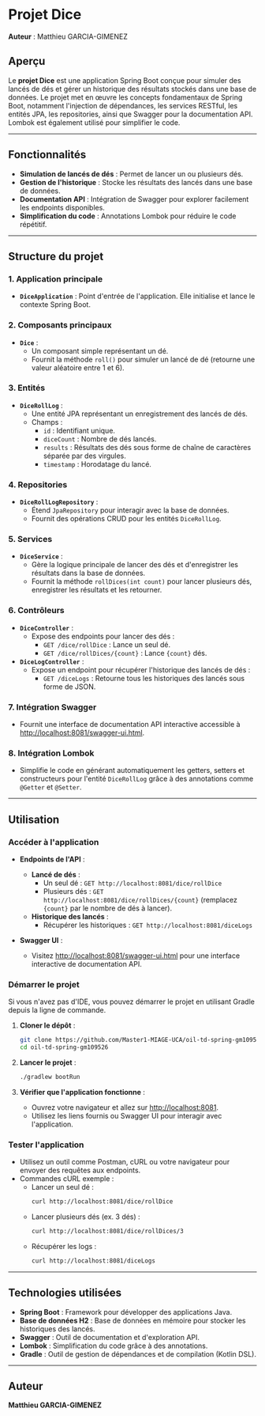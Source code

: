# Projet Dice

**Auteur** : Matthieu GARCIA-GIMENEZ

## Aperçu

Le **projet Dice** est une application Spring Boot conçue pour simuler des lancés de dés et gérer un historique des résultats stockés dans une base de données. Le projet met en œuvre les concepts fondamentaux de Spring Boot, notamment l'injection de dépendances, les services RESTful, les entités JPA, les repositories, ainsi que Swagger pour la documentation API. Lombok est également utilisé pour simplifier le code.

---

## Fonctionnalités

- **Simulation de lancés de dés** : Permet de lancer un ou plusieurs dés.
- **Gestion de l'historique** : Stocke les résultats des lancés dans une base de données.
- **Documentation API** : Intégration de Swagger pour explorer facilement les endpoints disponibles.
- **Simplification du code** : Annotations Lombok pour réduire le code répétitif.

---

## Structure du projet

### 1. **Application principale**

- **`DiceApplication`** : Point d'entrée de l'application. Elle initialise et lance le contexte Spring Boot.

### 2. **Composants principaux**

- **`Dice`** :
  - Un composant simple représentant un dé.
  - Fournit la méthode `roll()` pour simuler un lancé de dé (retourne une valeur aléatoire entre 1 et 6).

### 3. **Entités**

- **`DiceRollLog`** :
  - Une entité JPA représentant un enregistrement des lancés de dés.
  - Champs :
    - `id` : Identifiant unique.
    - `diceCount` : Nombre de dés lancés.
    - `results` : Résultats des dés sous forme de chaîne de caractères séparée par des virgules.
    - `timestamp` : Horodatage du lancé.

### 4. **Repositories**

- **`DiceRollLogRepository`** :
  - Étend `JpaRepository` pour interagir avec la base de données.
  - Fournit des opérations CRUD pour les entités `DiceRollLog`.

### 5. **Services**

- **`DiceService`** :
  - Gère la logique principale de lancer des dés et d'enregistrer les résultats dans la base de données.
  - Fournit la méthode `rollDices(int count)` pour lancer plusieurs dés, enregistrer les résultats et les retourner.

### 6. **Contrôleurs**

- **`DiceController`** :
  - Expose des endpoints pour lancer des dés :
    - `GET /dice/rollDice` : Lance un seul dé.
    - `GET /dice/rollDices/{count}` : Lance `{count}` dés.
- **`DiceLogController`** :
  - Expose un endpoint pour récupérer l'historique des lancés de dés :
    - `GET /diceLogs` : Retourne tous les historiques des lancés sous forme de JSON.

### 7. **Intégration Swagger**

- Fournit une interface de documentation API interactive accessible à [http://localhost:8081/swagger-ui.html](http://localhost:8081/swagger-ui.html).

### 8. **Intégration Lombok**

- Simplifie le code en générant automatiquement les getters, setters et constructeurs pour l'entité `DiceRollLog` grâce à des annotations comme `@Getter` et `@Setter`.

---

## Utilisation

### Accéder à l'application

- **Endpoints de l'API** :

  - **Lancé de dés** :
    - Un seul dé : `GET http://localhost:8081/dice/rollDice`
    - Plusieurs dés : `GET http://localhost:8081/dice/rollDices/{count}` (remplacez `{count}` par le nombre de dés à lancer).
  - **Historique des lancés** :
    - Récupérer les historiques : `GET http://localhost:8081/diceLogs`

- **Swagger UI** :

  - Visitez [http://localhost:8081/swagger-ui.html](http://localhost:8081/swagger-ui.html) pour une interface interactive de documentation API.

### Démarrer le projet

Si vous n'avez pas d'IDE, vous pouvez démarrer le projet en utilisant Gradle depuis la ligne de commande.

1. **Cloner le dépôt** :

   ```bash
   git clone https://github.com/Master1-MIAGE-UCA/oil-td-spring-gm109526
   cd oil-td-spring-gm109526
   ```

2. **Lancer le projet** :

   ```bash
   ./gradlew bootRun
   ```

3. **Vérifier que l'application fonctionne** :

   - Ouvrez votre navigateur et allez sur [http://localhost:8081](http://localhost:8081).
   - Utilisez les liens fournis ou Swagger UI pour interagir avec l'application.

### Tester l'application

- Utilisez un outil comme Postman, cURL ou votre navigateur pour envoyer des requêtes aux endpoints.
- Commandes cURL exemple :
  - Lancer un seul dé :
    ```bash
    curl http://localhost:8081/dice/rollDice
    ```
  - Lancer plusieurs dés (ex. 3 dés) :
    ```bash
    curl http://localhost:8081/dice/rollDices/3
    ```
  - Récupérer les logs :
    ```bash
    curl http://localhost:8081/diceLogs
    ```

---

## Technologies utilisées

- **Spring Boot** : Framework pour développer des applications Java.
- **Base de données H2** : Base de données en mémoire pour stocker les historiques des lancés.
- **Swagger** : Outil de documentation et d'exploration API.
- **Lombok** : Simplification du code grâce à des annotations.
- **Gradle** : Outil de gestion de dépendances et de compilation (Kotlin DSL).

---

## Auteur

**Matthieu GARCIA-GIMENEZ**
